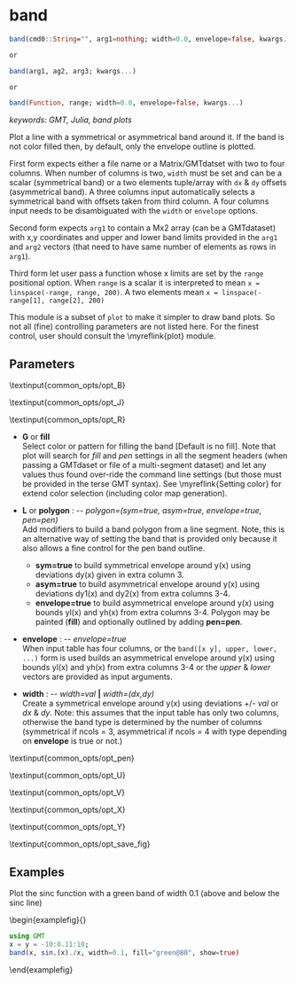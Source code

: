 # band

```julia
band(cmd0::String="", arg1=nothing; width=0.0, envelope=false, kwargs...)

or

band(arg1, ag2, arg3; kwargs...)

or

band(Function, range; width=0.0, envelope=false, kwargs...)
```

*keywords: GMT, Julia, band plots*

Plot a line with a symmetrical or asymmetrical band around it. If the band is not color filled then,
by default, only the envelope outline is plotted.

First form expects either a file name or a Matrix/GMTdatset with two to four columns. When number of columns is two,
`width` must be set and can be a scalar (symmetrical band) or a two elements tuple/array with `dx` & `dy` offsets
(asymmetrical band). A three columns input automatically selects a symmetrical band with offsets taken from third
column. A four columns input needs to be disambiguated with the `width` or `envelope` options.

Second form expects `arg1` to contain a Mx2 array (can be a GMTdataset) with x,y coordinates and upper and lower
band limits provided in the `arg1` and `arg2` vectors (that need to have same number of elements as rows in `arg1`).

Third form let user pass a function whose x limits are set by the `range` positional option. When `range` is a scalar
it is interpreted to mean `x = linspace(-range, range, 200)`. A two elements mean `x = linspace(-range[1], range[2], 200)`

This module is a subset of `plot` to make it simpler to draw band plots. So not all (fine)
controlling parameters are not listed here. For the finest control, user should consult the \myreflink{plot} module.

Parameters
----------

\textinput{common_opts/opt_B}

\textinput{common_opts/opt_J}

\textinput{common_opts/opt_R}

- **G** or **fill**\
   Select color or pattern for filling the band [Default is no fill]. Note that plot will search for *fill*
   and *pen* settings in all the segment headers (when passing a GMTdaset or file of a multi-segment dataset)
   and let any values thus found over-ride the command line settings (but those must be provided in the terse GMT
   syntax). See \myreflink{Setting color} for extend color selection (including color map generation).

- **L** or **polygon** : -- *polygon=(sym=true, asym=true, envelope=true, pen=pen)*\
  Add modifiers to build a band polygon from a line segment. Note, this is an alternative way of setting the band that
  is provided only because it also allows a fine control for the pen band outline.
    - **sym=true** to build symmetrical envelope around y(x) using deviations dy(x) given in extra column 3.
    - **asym=true** to build asymmetrical envelope around y(x) using deviations dy1(x) and dy2(x) from extra columns 3-4.
    - **envelope=true** to build asymmetrical envelope around y(x) using bounds yl(x) and yh(x) from extra columns 3-4.
    Polygon may be painted (**fill**) and optionally outlined by adding **pen=pen**.

- **envelope** : -- *envelope=true*\
   When input table has four columns, or the `band([x y], upper, lower, ...)` form is used builds an asymmetrical
   envelope around y(x) using bounds yl(x) and yh(x) from extra columns 3-4 or the *upper* & *lower* vectors are
   provided as input arguments.

- **width** : -- *width=val* **|** *width=(dx,dy)*\
   Create a symmetrical envelope around y(x) using deviations +/- *val* or *dx* & *dy*. Note: this assumes that the
   input table has only two columns, otherwise the band type is determined by the number of columns (symmetrical if
   ncols = 3, asymmetrical if ncols = 4 with type depending on **envelope** is true or not.)

\textinput{common_opts/opt_pen}

\textinput{common_opts/opt_U}

\textinput{common_opts/opt_V}

\textinput{common_opts/opt_X}

\textinput{common_opts/opt_Y}

\textinput{common_opts/opt_save_fig}

Examples
--------

Plot the sinc function with a green band of width 0.1 (above and below the sinc line)

\begin{examplefig}{}
```julia
using GMT
x = y = -10:0.11:10;
band(x, sin.(x)./x, width=0.1, fill="green@80", show=true)
```
\end{examplefig}
